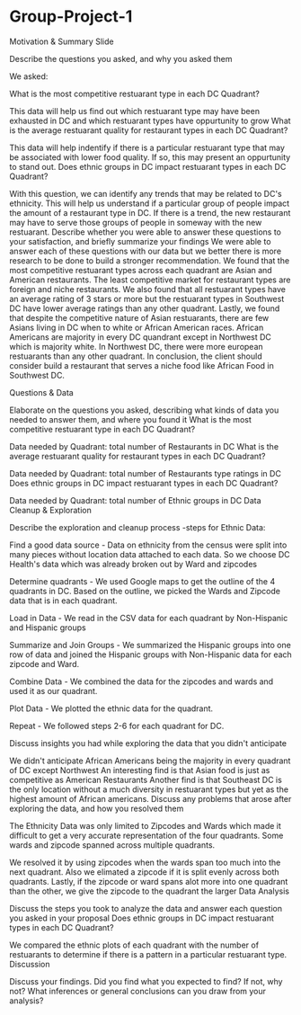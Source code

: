 # Group-Project-1


Motivation & Summary Slide

Describe the questions you asked, and why you asked them

We asked:

What is the most competitive restuarant type in each DC Quadrant?

This data will help us find out which restuarant type may have been exhausted in DC and which restuarant types have oppurtunity to grow
What is the average restuarant quality for restaurant types in each DC Quadrant?

This data will help indentify if there is a particular restuarant type that may be associated with lower food quality. If so, this may present an oppurtunity to stand out.
Does ethnic groups in DC impact restuarant types in each DC Quadrant?

With this question, we can identify any trends that may be related to DC's ethnicity. This will help us understand if a particular group of people impact the amount of a restaurant type in DC. If there is a trend, the new restaurant may have to serve those groups of people in someway with the new restuarant.
Describe whether you were able to answer these questions to your satisfaction, and briefly summarize your findings
We were able to answer each of these questions with our data but we better there is more research to be done to build a stronger recommendation. We found that the most competitive restuarant types across each quadrant are Asian and American restaurants. The least competitive market for restaurant types are foreign and niche restaurants. We also found that all restuarant types have an average rating of 3 stars or more but the restuarant types in Southwest DC have lower average ratings than any other quadrant. Lastly, we found that despite the competitive nature of Asian restuarants, there are few Asians living in DC when to white or African American races. African Americans are majority in every DC quandrant except in Northwest DC which is majority white. In Northwest DC, there were more european restuarants than any other quadrant.
In conclusion, the client should consider build a restaurant that serves a niche food like African Food in Southwest DC.

Questions & Data

Elaborate on the questions you asked, describing what kinds of data you needed to answer them, and where you found it
What is the most competitive restuarant type in each DC Quadrant?

Data needed by Quadrant: total number of Restaurants in DC
What is the average restuarant quality for restaurant types in each DC Quadrant?

Data needed by Quadrant: total number of Restaurants type ratings in DC
Does ethnic groups in DC impact restuarant types in each DC Quadrant?

Data needed by Quadrant: total number of Ethnic groups in DC
Data Cleanup & Exploration

Describe the exploration and cleanup process -steps for Ethnic Data:

Find a good data source - Data on ethnicity from the census were split into many pieces without location data attached to each data. So we choose DC Health's data which was already broken out by Ward and zipcodes

Determine quadrants - We used Google maps to get the outline of the 4 quadrants in DC. Based on the outline, we picked the Wards and Zipcode data that is in each quadrant.

Load in Data - We read in the CSV data for each quadrant by Non-Hispanic and Hispanic groups

Summarize and Join Groups - We summarized the Hispanic groups into one row of data and joined the Hispanic groups with Non-Hispanic data for each zipcode and Ward.

Combine Data - We combined the data for the zipcodes and wards and used it as our quadrant.

Plot Data - We plotted the ethnic data for the quadrant.

Repeat - We followed steps 2-6 for each quadrant for DC.

Discuss insights you had while exploring the data that you didn't anticipate

We didn't anticipate African Americans being the majority in every quadrant of DC except Northwest
An interesting find is that Asian food is just as competitive as American Restaurants
Another find is that Southeast DC is the only location without a much diversity in restuarant types but yet as the highest amount of African americans.
Discuss any problems that arose after exploring the data, and how you resolved them

The Ethnicity Data was only limited to Zipcodes and Wards which made it difficult to get a very accurate representation of the four quadrants. Some wards and zipcode spanned across multiple quadrants.

We resolved it by using zipcodes when the wards span too much into the next quadrant. Also we elimated a zipcode if it is split evenly across both quadrants. Lastly, if the zipcode or ward spans alot more into one quadrant than the other, we give the zipcode to the quadrant the larger
Data Analysis

Discuss the steps you took to analyze the data and answer each question you asked in your proposal
Does ethnic groups in DC impact restuarant types in each DC Quadrant?

We compared the ethnic plots of each quadrant with the number of restuarants to determine if there is a pattern in a particular restuarant type.
Discussion

Discuss your findings. Did you find what you expected to find? If not, why not? What inferences or general conclusions can you draw from your analysis?
